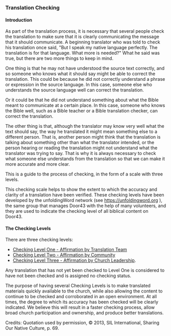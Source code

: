 
### Translation Checking

#### Introduction

As part of the translation process, it is necessary that several people check the translation to make sure that it is clearly communicating the message that it should communicate. A beginning translator who was told to check his translation once said, "But I speak my native language perfectly. The translation is for that language. What more is needed?" What he said was true, but there are two more things to keep in mind. 

One thing is that he may not have understood the source text correctly, and so someone who knows what it should say might be able to correct the translation. This could be because he did not correctly understand a phrase or expression in the source language. In this case, someone else who understands the source language well can correct the translation. 

Or it could be that he did not understand something about what the Bible meant to communicate at a certain place. In this case, someone who knows the Bible well, such as a Bible teacher or a Bible translation checker, can correct the translation. 

The other thing is that, although the translator may know very well what the text should say, the way he translated it might mean something else to a different person. That is, another person might think that the translation is talking about something other than what the translator intended, or the person hearing or reading the translation might not understand what the translator was trying to say. That is why it is always necessary to check what someone else understands from the translation so that we can make it more accurate and more clear. 

This is a guide to the process of checking, in the form of a scale with three levels.

This checking scale helps to show the extent to which the accuracy and clarity of a translation have been verified. These checking levels have been developed by the unfoldingWord network (see https://unfoldingword.org ), the same group that manages Door43 with the help of many volunteers, and they are used to indicate the checking level of all biblical content on Door43.

#### The Checking Levels

There are three checking levels: 

  * [Checking Level One - Affirmation by Translation Team](../level1/01.md) 
  * [Checking Level Two - Affirmation by Community](../level2/01.md)
  * [Checking Level Three - Affirmation by Church Leadership](../level3/01.md). 

Any translation that has not yet been checked to Level One is considered to have not been checked and is assigned no checking status.

The purpose of having several Checking Levels is to make translated materials quickly available to the church, while also allowing the content to continue to be checked and corroborated in an open environment. At all times, the degree to which its accuracy has been checked will be clearly indicated. We believe this will result in a faster checking process, allow broad church participation and ownership, and produce better translations.

Credits: Quotation used by permission, © 2013, SIL International, Sharing Our Native Culture, p. 69.